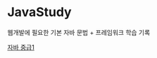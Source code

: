 # JavaStudy

  웹개발에 필요한 기본 자바 문법 + 프레임워크 학습 기록

[자바 중급1](https://github.com/yunjoochoi/JavaStudy/blob/main/java-mid1.md)
